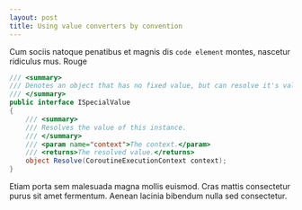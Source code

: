 ```yaml
---
layout: post
title: Using value converters by convention
---
```


Cum sociis natoque penatibus et magnis dis `code element` montes, nascetur ridiculus mus. Rouge

``` csharp
/// <summary>
/// Denotes an object that has no fixed value, but can resolve it's value on runtime.
/// </summary>
public interface ISpecialValue
{
	/// <summary>
	/// Resolves the value of this instance.
	/// </summary>
	/// <param name="context">The context.</param>
	/// <returns>The resolved value.</returns>
	object Resolve(CoroutineExecutionContext context);
}
```

Etiam porta sem malesuada magna mollis euismod. Cras mattis consectetur purus sit amet fermentum. Aenean lacinia bibendum nulla sed consectetur.
